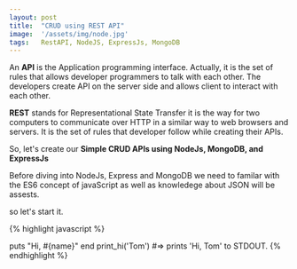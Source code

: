```yaml
---
layout: post
title:  "CRUD using REST API"
image:  '/assets/img/node.jpg'
tags:   RestAPI, NodeJS, ExpressJs, MongoDB
---
```


An **API** is the Application programming interface. Actually, it is the set of rules that allows developer programmers to talk with each other. The developers create API on the server side and allows client to interact with each other.

**REST** stands for Representational State Transfer it is the way for two computers to communicate over HTTP in a similar way to web browsers and servers. It is the set of rules that developer follow while creating their APIs.

So, let's create our **Simple CRUD APIs using NodeJs, MongoDB, and ExpressJs**

Before diving into NodeJs, Express and MongoDB we need to familar with the ES6 concept of javaScript as well as knowledege about JSON will be assests.

so let's start it.

{% highlight javascript %}

  puts "Hi, #{name}"
end
print_hi('Tom')
#=> prints 'Hi, Tom' to STDOUT.
{% endhighlight %}

